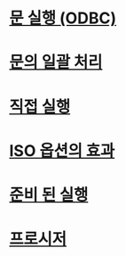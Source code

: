 # [문 실행 (ODBC)](executing-statements-odbc.md)
# [문의 일괄 처리](batches-of-statements.md)
# [직접 실행](direct-execution.md)
# [ISO 옵션의 효과](effects-of-iso-options.md)
# [준비 된 실행](prepared-execution.md)
# [프로시저](procedures.md)

